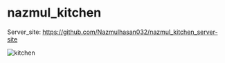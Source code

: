 # nazmul_kitchen
Server_site: https://github.com/Nazmulhasan032/nazmul_kitchen_server-site

![kitchen](https://github.com/Nazmulhasan032/nazmul_kitchen_client-site/assets/121762544/e932a053-29eb-4af3-bc3e-8759f3c3f2bf)

